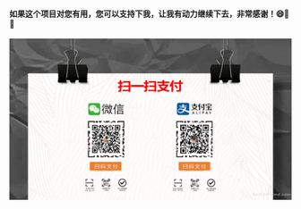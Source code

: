 #### 如果这个项目对您有用，您可以支持下我，让我有动力继续下去，非常感谢！😄💋💯

<!-- ![](https://testerhome.com/uploads/photo/2018/26d494a6-7b4f-4b69-8db1-0a3b45f886b7.png!large) -->
![alt text](image.png)
